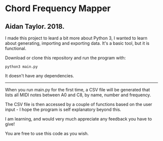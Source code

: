 # Chord Frequency Mapper
## Aidan Taylor. 2018.

I made this project to leard a bit more about Python 3, I wanted to learn about generating, importing and exporting data. It's a basic tool, but it is functional.

Download or clone this repository and run the program with:

```
python3 main.py
```

It doesn't have any dependencies.

--- 

When you run main.py for the first time, a CSV file will be generated that lists all MIDI notes between A0 and C8, by name, number and frequency.

The CSV file is then accessed by a couple of functions based on the user input - I hope the program is self explanatory beyond this. 

I am learning, and would very much appreciate any feedback you have to give!

You are free to use this code as you wish.
